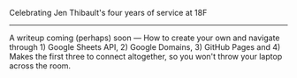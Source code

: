 Celebrating Jen Thibault's four years of service at 18F

---

A writeup coming (perhaps) soon — How to create your own and navigate through 1) Google Sheets API, 2) Google Domains, 3) GitHub Pages and 4) Makes the first three to connect altogether, so you won't throw your laptop across the room.
